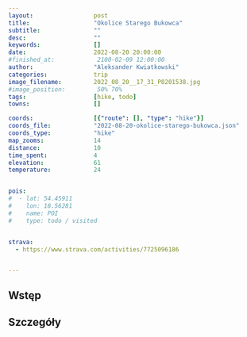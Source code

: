 ```yaml
---
layout:                 post
title:                  "Okolice Starego Bukowca"
subtitle:               ""
desc:                   ""
keywords:               []
date:                   2022-08-20 20:00:00
#finished_at:            2100-02-09 12:00:00
author:                 "Aleksander Kwiatkowski"
categories:             trip
image_filename:         2022_08_20__17_31_P8201538.jpg
#image_position:         50% 70%
tags:                   [hike, todo]
towns:                  []

coords:                 [{"route": [], "type": "hike"}]
coords_file:            "2022-08-20-okolice-starego-bukowca.json"
coords_type:            "hike"
map_zooms:              14
distance:               10
time_spent:             4
elevation:              61
temperature:            24


pois:
#  - lat: 54.45911
#    lon: 18.56281
#    name: POI
#    type: todo / visited


strava:
  - https://www.strava.com/activities/7725096186


---
```



## Wstęp

## Szczegóły
